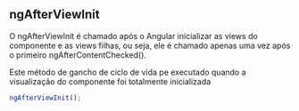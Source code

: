## ngAfterViewInit

O ngAfterViewInit é chamado após o Angular inicializar as views do componente e as views filhas, ou seja, ele é chamado apenas uma vez após o primeiro ngAfterContentChecked().

Este método de gancho de ciclo de vida pe executado quando a visualização do
componente foi totalmente inicializada

```js
ngAfterViewInit();
```